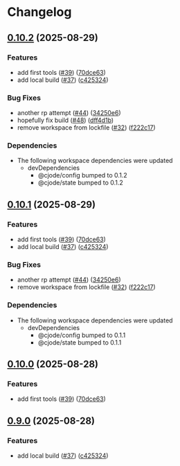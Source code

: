 # Changelog

## [0.10.2](https://github.com/c-ehrlich/cjode/compare/cjode-server-v0.10.1...cjode-server-v0.10.2) (2025-08-29)


### Features

* add first tools ([#39](https://github.com/c-ehrlich/cjode/issues/39)) ([70dce63](https://github.com/c-ehrlich/cjode/commit/70dce63fddb0a827c5a4578ee22ff74b2bc18fc4))
* add local build ([#37](https://github.com/c-ehrlich/cjode/issues/37)) ([c425324](https://github.com/c-ehrlich/cjode/commit/c425324b8bd4aa57a061e8c046367ce0e5328fc7))


### Bug Fixes

* another rp attempt ([#44](https://github.com/c-ehrlich/cjode/issues/44)) ([34250e6](https://github.com/c-ehrlich/cjode/commit/34250e65b652595d5935f5cd0fc9da8e4734e3c4))
* hopefully fix build ([#48](https://github.com/c-ehrlich/cjode/issues/48)) ([dff4d1b](https://github.com/c-ehrlich/cjode/commit/dff4d1b61e86e5f2d6c69f06fd084835be8d58a8))
* remove workspace from lockfile ([#32](https://github.com/c-ehrlich/cjode/issues/32)) ([f222c17](https://github.com/c-ehrlich/cjode/commit/f222c17fbfd5fac076276782060ac1edb0abe3e0))


### Dependencies

* The following workspace dependencies were updated
  * devDependencies
    * @cjode/config bumped to 0.1.2
    * @cjode/state bumped to 0.1.2

## [0.10.1](https://github.com/c-ehrlich/cjode/compare/cjode-server-v0.10.0...cjode-server-v0.10.1) (2025-08-29)


### Features

* add first tools ([#39](https://github.com/c-ehrlich/cjode/issues/39)) ([70dce63](https://github.com/c-ehrlich/cjode/commit/70dce63fddb0a827c5a4578ee22ff74b2bc18fc4))
* add local build ([#37](https://github.com/c-ehrlich/cjode/issues/37)) ([c425324](https://github.com/c-ehrlich/cjode/commit/c425324b8bd4aa57a061e8c046367ce0e5328fc7))


### Bug Fixes

* another rp attempt ([#44](https://github.com/c-ehrlich/cjode/issues/44)) ([34250e6](https://github.com/c-ehrlich/cjode/commit/34250e65b652595d5935f5cd0fc9da8e4734e3c4))
* remove workspace from lockfile ([#32](https://github.com/c-ehrlich/cjode/issues/32)) ([f222c17](https://github.com/c-ehrlich/cjode/commit/f222c17fbfd5fac076276782060ac1edb0abe3e0))


### Dependencies

* The following workspace dependencies were updated
  * devDependencies
    * @cjode/config bumped to 0.1.1
    * @cjode/state bumped to 0.1.1

## [0.10.0](https://github.com/c-ehrlich/cjode/compare/v0.9.0...v0.10.0) (2025-08-28)


### Features

* add first tools ([#39](https://github.com/c-ehrlich/cjode/issues/39)) ([70dce63](https://github.com/c-ehrlich/cjode/commit/70dce63fddb0a827c5a4578ee22ff74b2bc18fc4))

## [0.9.0](https://github.com/c-ehrlich/cjode/compare/v0.8.7...v0.9.0) (2025-08-28)


### Features

* add local build ([#37](https://github.com/c-ehrlich/cjode/issues/37)) ([c425324](https://github.com/c-ehrlich/cjode/commit/c425324b8bd4aa57a061e8c046367ce0e5328fc7))

